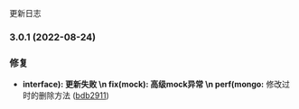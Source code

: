更新日志
### 3.0.1 (2022-08-24)


### 修复

* **interface): 更新失败 \n fix(mock): 高级mock异常 \n perf(mongo:** 修改过时的删除方法 ([bdb2911](https://github.com/fjc0k/yapi-x/commit/bdb29115034140119b78b20176b091ec935692f0))
